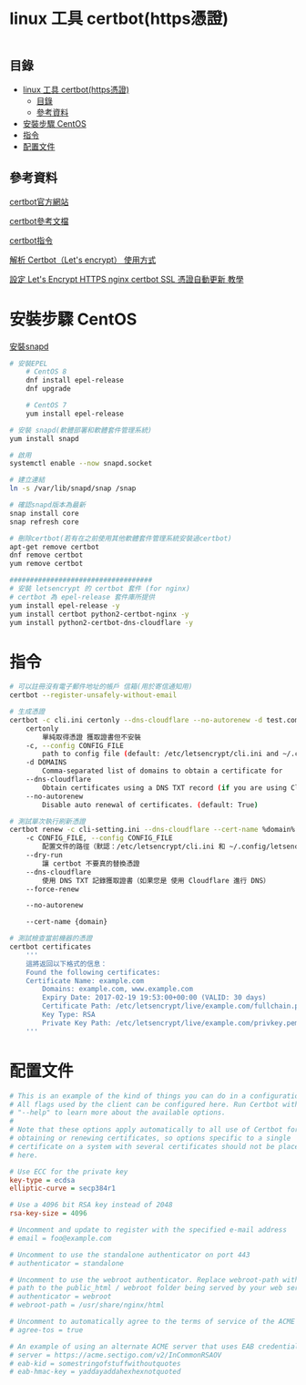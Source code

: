 # linux 工具 certbot(https憑證)

```
```

## 目錄

- [linux 工具 certbot(https憑證)](#linux-工具-certbothttps憑證)
	- [目錄](#目錄)
	- [參考資料](#參考資料)
- [安裝步驟 CentOS](#安裝步驟-centos)
- [指令](#指令)
- [配置文件](#配置文件)

## 參考資料

[certbot官方網站](https://certbot.eff.org/)

[certbot參考文檔](https://eff-certbot.readthedocs.io/en/stable/)

[certbot指令](https://eff-certbot.readthedocs.io/en/stable/using.html#certbot-command-line-options)

[解析 Certbot（Let's encrypt） 使用方式](https://andyyou.github.io/2019/04/13/how-to-use-certbot/)

[設定 Let's Encrypt HTTPS nginx certbot SSL 憑證自動更新 教學](https://blog.hellojcc.tw/setup-https-with-letsencrypt-on-nginx/)

# 安裝步驟 CentOS

[安裝snapd](https://snapcraft.io/docs/installing-snap-on-centos)

```bash
# 安裝EPEL
	# CentOS 8
	dnf install epel-release
	dnf upgrade

	# CentOS 7
	yum install epel-release

# 安裝 snapd(軟體部署和軟體套件管理系統)
yum install snapd

# 啟用
systemctl enable --now snapd.socket

# 建立連結
ln -s /var/lib/snapd/snap /snap

# 確認snapd版本為最新
snap install core
snap refresh core

# 刪除certbot(若有在之前使用其他軟體套件管理系統安裝過certbot)
apt-get remove certbot
dnf remove certbot
yum remove certbot

###################################
# 安裝 letsencrypt 的 certbot 套件 (for nginx)
# certbot 為 epel-release 套件庫所提供
yum install epel-release -y
yum install certbot python2-certbot-nginx -y
yum install python2-certbot-dns-cloudflare -y
```

# 指令

```bash
# 可以註冊沒有電子郵件地址的帳戶 信箱(用於寄信通知用)
certbot --register-unsafely-without-email

# 生成憑證
certbot -c cli.ini certonly --dns-cloudflare --no-autorenew -d test.com -d *.test.com
	certonly
		單純取得憑證 獲取證書但不安裝
	-c, --config CONFIG_FILE
		path to config file (default: /etc/letsencrypt/cli.ini and ~/.config/letsencrypt/cli.ini)
	-d DOMAINS
		Comma-separated list of domains to obtain a certificate for
	--dns-cloudflare
		Obtain certificates using a DNS TXT record (if you are using Cloudflare for DNS). (default: False)
	--no-autorenew
		Disable auto renewal of certificates. (default: True)

# 測試單次執行刷新憑證
certbot renew -c cli-setting.ini --dns-cloudflare --cert-name %domain% --dry-run
	-c CONFIG_FILE, --config CONFIG_FILE
		配置文件的路徑（默認：/etc/letsencrypt/cli.ini 和 ~/.config/letsencrypt/cli.ini)
	--dry-run
		讓 certbot 不要真的替換憑證
	--dns-cloudflare
		使用 DNS TXT 記錄獲取證書（如果您是 使用 Cloudflare 進行 DNS）
	--force-renew

	--no-autorenew

	--cert-name {domain}

# 測試檢查當前機器的憑證
certbot certificates
	'''
	這將返回以下格式的信息：
	Found the following certificates:
	Certificate Name: example.com
		Domains: example.com, www.example.com
		Expiry Date: 2017-02-19 19:53:00+00:00 (VALID: 30 days)
		Certificate Path: /etc/letsencrypt/live/example.com/fullchain.pem
		Key Type: RSA
		Private Key Path: /etc/letsencrypt/live/example.com/privkey.pem
	'''
```

# 配置文件

```ini
# This is an example of the kind of things you can do in a configuration file.
# All flags used by the client can be configured here. Run Certbot with
# "--help" to learn more about the available options.
#
# Note that these options apply automatically to all use of Certbot for
# obtaining or renewing certificates, so options specific to a single
# certificate on a system with several certificates should not be placed
# here.

# Use ECC for the private key
key-type = ecdsa
elliptic-curve = secp384r1

# Use a 4096 bit RSA key instead of 2048
rsa-key-size = 4096

# Uncomment and update to register with the specified e-mail address
# email = foo@example.com

# Uncomment to use the standalone authenticator on port 443
# authenticator = standalone

# Uncomment to use the webroot authenticator. Replace webroot-path with the
# path to the public_html / webroot folder being served by your web server.
# authenticator = webroot
# webroot-path = /usr/share/nginx/html

# Uncomment to automatically agree to the terms of service of the ACME server
# agree-tos = true

# An example of using an alternate ACME server that uses EAB credentials
# server = https://acme.sectigo.com/v2/InCommonRSAOV
# eab-kid = somestringofstuffwithoutquotes
# eab-hmac-key = yaddayaddahexhexnotquoted
```